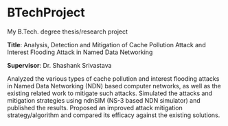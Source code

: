 # BTechProject
My B.Tech. degree thesis/research project

**Title**: Analysis, Detection and Mitigation of Cache Pollution Attack and Interest Flooding Attack in Named Data Networking

**Supervisor**: Dr. Shashank Srivastava

Analyzed the various types of cache pollution and interest flooding attacks in Named Data Networking (NDN) based computer networks, as well as the existing related work to mitigate such attacks. 
Simulated the attacks and mitigation strategies using ndnSIM (NS-3 based NDN simulator) and published the results. 
Proposed an improved attack mitigation strategy/algorithm and compared its efficacy against the existing solutions. 
